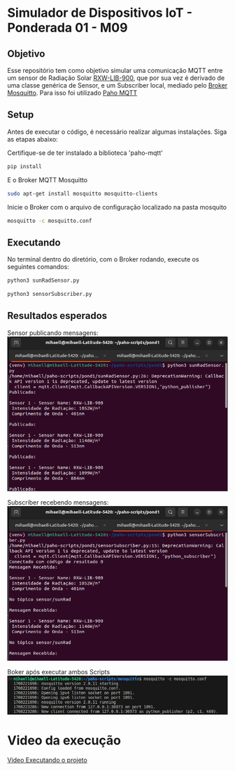 # Simulador de Dispositivos IoT - Ponderada 01 - M09

## Objetivo

Esse repositório tem como objetivo simular uma comunicação MQTT entre um sensor de Radiação Solar [RXW-LIB-900](https://sigmasensors.com.br/produtos/sensor-de-radiacao-solar-sem-fio-hobonet-rxw-lib-900), que por sua vez é derivado de uma classe genérica de Sensor, e um Subscriber local, mediado pelo [Broker Mosquitto](https://eclipse.dev/paho/index.php?page=clients/python/index.php). Para isso foi utilizado [Paho MQTT](https://eclipse.dev/paho/index.php?page=clients/python/index.php)

## Setup

Antes de executar o código, é necessário realizar algumas instalações. Siga as etapas abaixo:

Certifique-se de ter instalado a biblioteca 'paho-mqtt'

```bash
pip install 
```

E o Broker MQTT Mosquitto

```bash
sudo apt-get install mosquitto mosquitto-clients
```

Inicie o Broker com o arquivo de configuração localizado na pasta mosquito

```bash
mosquitto -c mosquitto.conf
```

## Executando

No terminal dentro do diretório, com o Broker rodando, execute os seguintes comandos:

```bash
python3 sunRadSensor.py
```
```bash
python3 sensorSubscriber.py
```

## Resultados esperados

Sensor publicando mensagens:
![Sensor publishing Messages](./media/sensorExec.png)

Subscriber recebendo mensagens:
![Subscriber receiving  Messages](./media/subsExec.png)

Boker após executar ambos Scripts
![Broker](./media/mosquittoExec.png)

# Video da execução

[Video Executando o projeto](https://youtu.be/uBxdXjn5uDY)
